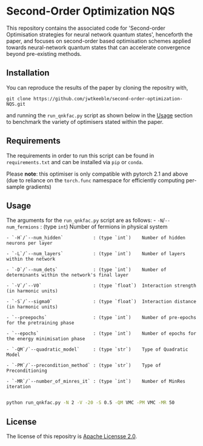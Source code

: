 # Second-Order Optimization NQS

This repository contains the associated code for 'Second-order Optimisation strategies for neural network quantum states', henceforth the paper,
and focuses on second-order based optimisation schemes applied towards neural-network quantum states that can accelerate convergence beyond pre-existing methods.

## Installation

You can reproduce the results of the paper by cloning the repositry with,

`git clone https://github.com/jwtkeeble/second-order-optimization-NQS.git`

and running the `run_qnkfac.py` script as shown below in the [Usage](#usage) section to benchmark the variety of optimisers stated within the paper.

## Requirements

The requirements in order to run this script can be found in `requirements.txt` and can be installed via `pip` or `conda`.

Please **note**: this optimiser is only compatible with pytorch 2.1 and above (due to reliance on the `torch.func` namespace for efficiently computing per-sample gradients)

## Usage

The arguments for the `run_qnkfac.py` script are as follows:
    - `-N`/`--num_fermions`         : (type `int`)    Number of fermions in physical system
    
    - `-H`/`--num_hidden`           : (type `int`)    Number of hidden neurons per layer
    
    - `-L`/`--num_layers`           : (type `int`)    Number of layers within the network
    
    - `-D`/`--num_dets`             : (type `int`)    Number of determinants within the network's final layer
    
    - `-V`/`--V0`                   : (type `float`)  Interaction strength (in harmonic units)
    
    - `-S`/`--sigma0`               : (type `float`)  Interaction distance (in harmonic units)
    
    - `--preepochs`                 : (type `int`)    Number of pre-epochs for the pretraining phase
    
    - `--epochs`                    : (type `int`)    Number of epochs for the energy minimisation phase
    
    - `-QM`/`--quadratic_model`     : (type `str`)    Type of Quadratic Model
    
    - `-PM`/`--precondition_method` : (type `str`)    Type of Preconditioning
    
    - `-MR`/`--number_of_minres_it` : (type `int`)    Number of MinRes iteration

```bash

python run_qnkfac.py -N 2 -V -20 -S 0.5 -QM VMC -PM VMC -MR 50

```

## License 

The license of this repositry is [Apache Licensse 2.0](https://choosealicense.com/licenses/apache-2.0/).